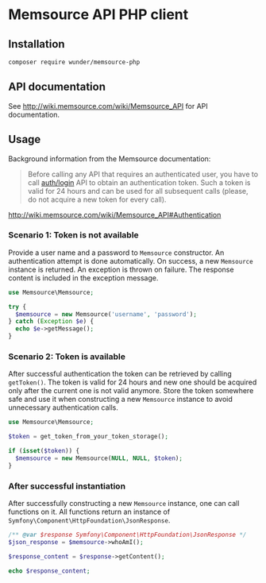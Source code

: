 # Memsource API PHP client

## Installation

```sh
composer require wunder/memsource-php
```

## API documentation

See http://wiki.memsource.com/wiki/Memsource_API for API documentation.

## Usage

Background information from the Memsource documentation:

> Before calling any API that requires an authenticated user, you have to call
> [auth/login](http://wiki.memsource.com/wiki/Authentication_API_v3) API to
> obtain an authentication token. Such a token is valid for 24 hours and can be
> used for all subsequent calls (please, do not acquire a new token for every
> call).

http://wiki.memsource.com/wiki/Memsource_API#Authentication

### Scenario 1: Token is not available

Provide a user name and a password to `Memsource` constructor. An
authentication attempt is done automatically. On success, a new `Memsource`
instance is returned. An exception is thrown on failure. The response content
is included in the exception message.

```php
use Memsource\Memsource;

try {
  $memsource = new Memsource('username', 'password');
} catch (Exception $e) {
  echo $e->getMessage();
}
```

### Scenario 2: Token is available

After successful authentication the token can be retrieved by calling
`getToken()`. The token is valid for 24 hours and new one should be acquired
only after the current one is not valid anymore. Store the token somewhere safe
and use it when constructing a new `Memsource` instance to avoid unnecessary
authentication calls.

```php
use Memsource\Memsource;

$token = get_token_from_your_token_storage();

if (isset($token)) {
  $memsource = new Memsource(NULL, NULL, $token);
}
```

### After successful instantiation

After successfully constructing a new `Memsource` instance, one can call
functions on it. All functions return an instance of
`Symfony\Component\HttpFoundation\JsonResponse`.

```php
/** @var $response Symfony\Component\HttpFoundation\JsonResponse */
$json_response = $memsource->whoAmI();

$response_content = $response->getContent();

echo $response_content;
```
